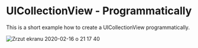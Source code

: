 # UICollectionView - Programmatically
This is a short example how to create a UICollectionView programmatically.

![Zrzut ekranu 2020-02-16 o 21 17 40](https://user-images.githubusercontent.com/29062335/74612170-3ab65100-5103-11ea-9a52-b3bece406373.png)

